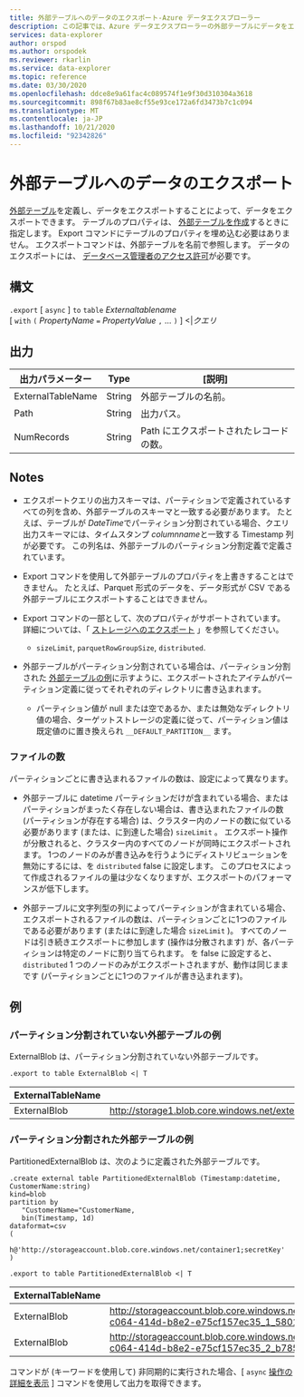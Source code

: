 ```yaml
---
title: 外部テーブルへのデータのエクスポート-Azure データエクスプローラー
description: この記事では、Azure データエクスプローラーの外部テーブルにデータをエクスポートする方法について説明します。
services: data-explorer
author: orspod
ms.author: orspodek
ms.reviewer: rkarlin
ms.service: data-explorer
ms.topic: reference
ms.date: 03/30/2020
ms.openlocfilehash: ddce8e9a61fac4c089574f1e9f30d310304a3618
ms.sourcegitcommit: 898f67b83ae8cf55e93ce172a6fd3473b7c1c094
ms.translationtype: MT
ms.contentlocale: ja-JP
ms.lasthandoff: 10/21/2020
ms.locfileid: "92342826"
---
```

# <a name="export-data-to-an-external-table"></a>外部テーブルへのデータのエクスポート

[外部テーブル](../external-table-commands.md)を定義し、データをエクスポートすることによって、データをエクスポートできます。
テーブルのプロパティは、 [外部テーブルを作成](../external-tables-azurestorage-azuredatalake.md#create-or-alter-external-table)するときに指定します。 Export コマンドにテーブルのプロパティを埋め込む必要はありません。 エクスポートコマンドは、外部テーブルを名前で参照します。 データのエクスポートには、 [データベース管理者のアクセス許可](../access-control/role-based-authorization.md)が必要です。

## <a name="syntax"></a>構文

`.export` [ `async` ] `to` `table` *Externaltablename* <br>
[ `with` `(` *PropertyName* `=` *PropertyValue* `,` ... `)` ] <|*クエリ*

## <a name="output"></a>出力

|出力パラメーター |Type |[説明]
|---|---|---
|ExternalTableName  |String |外部テーブルの名前。
|Path|String|出力パス。
|NumRecords|String| Path にエクスポートされたレコードの数。

## <a name="notes"></a>Notes

* エクスポートクエリの出力スキーマは、パーティションで定義されているすべての列を含め、外部テーブルのスキーマと一致する必要があります。 たとえば、テーブルが *DateTime*でパーティション分割されている場合、クエリ出力スキーマには、タイムスタンプ *columnname*と一致する Timestamp 列が必要です。 この列名は、外部テーブルのパーティション分割定義で定義されています。

* Export コマンドを使用して外部テーブルのプロパティを上書きすることはできません。
 たとえば、Parquet 形式のデータを、データ形式が CSV である外部テーブルにエクスポートすることはできません。

* Export コマンドの一部として、次のプロパティがサポートされています。 詳細については、「 [ストレージへのエクスポート](export-data-to-storage.md) 」を参照してください。 
   * `sizeLimit`, `parquetRowGroupSize`, `distributed`.

* 外部テーブルがパーティション分割されている場合は、パーティション分割された [外部テーブルの例](#partitioned-external-table-example)に示すように、エクスポートされたアイテムがパーティション定義に従ってそれぞれのディレクトリに書き込まれます。 
  * パーティション値が null または空であるか、または無効なディレクトリ値の場合、ターゲットストレージの定義に従って、パーティション値は既定値のに置き換えられ `__DEFAULT_PARTITION__` ます。 

### <a name="number-of-files"></a>ファイルの数

パーティションごとに書き込まれるファイルの数は、設定によって異なります。
 * 外部テーブルに datetime パーティションだけが含まれている場合、またはパーティションがまったく存在しない場合は、書き込まれたファイルの数 (パーティションが存在する場合) は、クラスター内のノードの数に似ている必要があります (または、に到達した場合) `sizeLimit` 。 エクスポート操作が分散されると、クラスター内のすべてのノードが同時にエクスポートされます。 1つのノードのみが書き込みを行うようにディストリビューションを無効にするには、を `distributed` false に設定します。 このプロセスによって作成されるファイルの量は少なくなりますが、エクスポートのパフォーマンスが低下します。

* 外部テーブルに文字列型の列によってパーティションが含まれている場合、エクスポートされるファイルの数は、パーティションごとに1つのファイルである必要があります (またはに到達した場合 `sizeLimit` )。 すべてのノードは引き続きエクスポートに参加します (操作は分散されます) が、各パーティションは特定のノードに割り当てられます。 を false に設定すると、 `distributed` 1 つのノードのみがエクスポートされますが、動作は同じままです (パーティションごとに1つのファイルが書き込まれます)。

## <a name="examples"></a>例

### <a name="non-partitioned-external-table-example"></a>パーティション分割されていない外部テーブルの例

ExternalBlob は、パーティション分割されていない外部テーブルです。 

```kusto
.export to table ExternalBlob <| T
```

|ExternalTableName|Path|NumRecords|
|---|---|---|
|ExternalBlob|http://storage1.blob.core.windows.net/externaltable1cont1/1_58017c550b384c0db0fea61a8661333e.csv|10|

### <a name="partitioned-external-table-example"></a>パーティション分割された外部テーブルの例

PartitionedExternalBlob は、次のように定義された外部テーブルです。 

```kusto
.create external table PartitionedExternalBlob (Timestamp:datetime, CustomerName:string) 
kind=blob
partition by 
   "CustomerName="CustomerName,
   bin(Timestamp, 1d)
dataformat=csv
( 
   h@'http://storageaccount.blob.core.windows.net/container1;secretKey'
)
```

```kusto
.export to table PartitionedExternalBlob <| T
```

|ExternalTableName|Path|NumRecords|
|---|---|---|
|ExternalBlob|http://storageaccount.blob.core.windows.net/container1/CustomerName=customer1/2019/01/01/fa36f35c-c064-414d-b8e2-e75cf157ec35_1_58017c550b384c0db0fea61a8661333e.csv|10|
|ExternalBlob|http://storageaccount.blob.core.windows.net/container1/CustomerName=customer2/2019/01/01/fa36f35c-c064-414d-b8e2-e75cf157ec35_2_b785beec2c004d93b7cd531208424dc9.csv|10|

コマンドが (キーワードを使用して) 非同期的に実行された場合、[ `async` [操作の詳細を表示](../operations.md#show-operation-details) ] コマンドを使用して出力を取得できます。